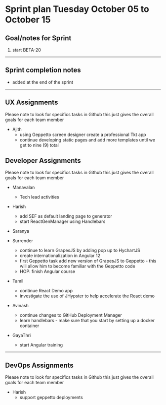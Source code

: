 # Sprint plan Tuesday October 05 to October 15

## Goal/notes for Sprint

1. start BETA-20


---

## Sprint completion notes

- added at the end of the sprint

---

## UX Assignments

Please note to look for specifics tasks in Github this just gives the overall goals for each team member

- Ajith
  - using Geppetto screen designer create a professional Tkt app
  - continue developing static pages and add more templates until we get to nine (9) total

## Developer Assignments

Please note to look for specifics tasks in Github this just gives the overall goals for each team member

- Manavalan
  - Tech lead activities

- Harish
  - add SEF as default landing page to generator
  - start ReactGenManager using Handlebars

- Saranya


- Surrender
  - continue to learn GrapesJS by adding pop up to HychartJS 
  - create internationalization in Angular 12
  - first Geppetto task add new version of GrapesJS to Geppetto - this will allow him to become familiar with the Geppetto code
  - HOP: finish Angular course

- Tamil
  - continue React Demo app
  - investigate the use of JHypster to help accelerate the React demo

- Avinash
  - continue changes to GitHub Deployment Manager
  - learn handlebars - make sure that you start by setting up a docker container

- GayaThri
  - start Angular training

---

## DevOps Assignments

Please note to look for specifics tasks in Github this just gives the overall goals for each team member

- Harish
  - support geppetto deployments
